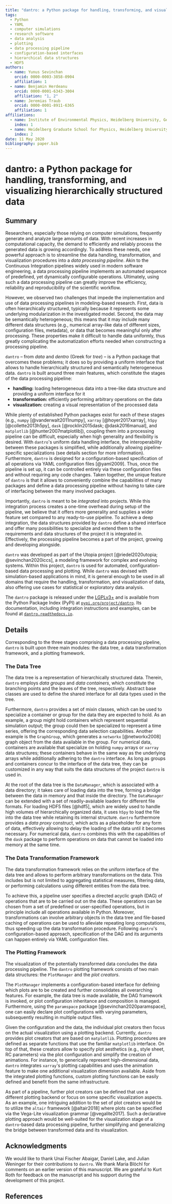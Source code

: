 ```yaml
---
title: "dantro: a Python package for handling, transforming, and visualizing hierarchically structured data"
tags:
  - Python
  - YAML
  - computer simulations
  - research software
  - data analysis
  - plotting
  - data processing pipeline
  - configuration-based interfaces
  - hierarchical data structures
  - HDF5
authors:
  - name: Yunus Sevinchan
    orcid: 0000-0003-3858-0904
    affiliation: 1
  - name: Benjamin Herdeanu
    orcid: 0000-0001-6343-3004
    affiliation: "1, 2"
  - name: Jeremias Traub
    orcid: 0000-0001-8911-6365
    affiliation: 1
affiliations:
  - name: Institute of Environmental Physics, Heidelberg University, Germany
    index: 1
  - name: Heidelberg Graduate School for Physics, Heidelberg University, Germany
    index: 2
date: 11 May 2020
bibliography: paper.bib
---
```



# dantro: a Python package for handling, transforming, and visualizing hierarchically structured data

## Summary

Researchers, especially those relying on computer simulations, frequently generate and analyze large amounts of data.
With recent increases in computational capacity, the demand to efficiently and reliably process the generated data is growing accordingly.
To address these needs, one powerful approach is to streamline the data handling, transformation, and visualization procedures into a *data processing pipeline*.
Akin to the Continuous Integration pipelines widely used in modern software engineering, a data processing pipeline implements an automated sequence of predefined, yet dynamically configurable operations.
Ultimately, using such a data processing pipeline can greatly improve the efficiency, reliability and reproducibility of the scientific workflow.

However, we observed two challenges that impede the implementation and use of data processing pipelines in modeling-based research.
First, data is often hierarchically structured, typically because it represents some underlying modularization in the investigated model.
Second, the data may be semantically heterogeneous; this means that it may include many different data structures (e.g., numerical array-like data of different sizes, configuration files, metadata), or data that becomes meaningful only after processing.
These properties make it difficult to handle data uniformly, thus greatly complicating the automatization efforts needed when constructing a processing pipeline.

`dantro` – from *data* and *dentro* (Greek for *tree*) – is a Python package that overcomes these problems; it does so by providing a uniform interface that allows to handle hierarchically structured and semantically heterogeneous data.
`dantro` is built around three main features, which constitute the stages of the data processing pipeline:

* **handling:** loading heterogeneous data into a tree-like data structure and providing a uniform interface for it
* **transformation:** efficiently performing arbitrary operations on the data
* **visualization:** creating a visual representation of the processed data

While plenty of established Python packages exist for each of these stages (e.g., `numpy` [@vanderwalt2011numpy], `xarray` [@hoyer2017xarray], `h5py` [@collette2013h5py], `dask` [@rocklin2015dask; @dask2016manual], and `matplotlib` [@hunter2007matplotlib]), coupling them into a processing pipeline can be difficult, especially when high generality and flexibility is desired.
With `dantro`'s uniform data handling interface, the interoperability between these packages is simplified, while additionally allowing pipeline-specific specializations (see details section for more information).
Furthermore, `dantro` is designed for a configuration-based specification of all operations via YAML configuration files [@yaml2009].
Thus, once the pipeline is set up, it can be controlled entirely via these configuration files and without requiring any code changes.
Taken together, the unique feature of `dantro` is that it allows to conveniently combine the capabilities of many packages and define a data processing pipeline without having to take care of interfacing between the many involved packages.

Importantly, `dantro` is meant to be *integrated* into projects.
While this integration process creates a one-time overhead during setup of the pipeline, we believe that it offers more generality and supplies a wider feature set compared to any ready-to-use pipeline.
To achieve a deep integration, the data structures provided by `dantro` define a shared interface and offer many possibilities to specialize and extend them to the requirements and data structures of the project it is integrated in.
Effectively, the processing pipeline becomes a part of the project, growing and developing alongside.

`dantro` was developed as part of the Utopia project [@riedel2020utopia; @sevinchan2020iccs], a modeling framework for complex and evolving systems.
Within this project, `dantro` is used for automated, configuration-based data processing and plotting.
While `dantro` was devised with simulation-based applications in mind, it is general enough to be used in all domains that require the handling, transformation, and visualization of data, also offering use cases for statistical or exploratory data analysis.

The `dantro` package is released under the [LGPLv3+](https://www.gnu.org/licenses/lgpl-3.0.html) and is available from the Python Package Index (PyPI) at [`pypi.org/project/dantro`](https://pypi.org/project/dantro/).
Its documentation, including integration instructions and examples, can be found at [`dantro.readthedocs.io`](https://dantro.readthedocs.io/).



## Details

Corresponding to the three stages comprising a data processing pipeline, `dantro` is built upon three main modules: the data tree, a data transformation framework, and a plotting framework.

### The Data Tree
The data tree is a representation of hierarchically structured data.
Therein, `dantro` employs *data groups* and *data containers*, which constitute the branching points and the leaves of the tree, respectively.
Abstract base classes are used to define the shared interface for all data types used in the tree.

Furthermore, `dantro` provides a set of mixin classes, which can be used to specialize a container or group for the data they are expected to hold.
As an example, a group might hold containers which represent sequential simulation output; the group could then be specialized to represent a time series, offering the corresponding data selection capabilities.
Another example is the `GraphGroup`, which generates a `networkx` [@networkx2008] graph object from the data available in the group.
For numerical data, containers are available that specialize on holding `numpy` arrays or `xarray` data structures; these containers behave in the same way as the underlying arrays while additionally adhering to the `dantro` interface.
As long as groups and containers concur to the interface of the data tree, they can be customized in any way that suits the data structures of the project `dantro` is used in.

At the root of the data tree is the `DataManager`, which is associated with a data directory; it takes care of loading data into the tree, forming a bridge between the data in memory and that inside the directory.
The `DataManager` can be extended with a set of readily-available loaders for different file formats.
For loading HDF5 files [@hdf5], which are widely used to handle high volumes of hierarchically organized data, it uses `h5py` to load the file into the data tree while retaining its internal structure.
`dantro` furthermore provides a *data proxy* construct, which acts as a placeholder for any form of data, effectively allowing to delay the loading of the data until it becomes necessary.
For numerical data, `dantro` combines this with the capabilities of the `dask` package to perform operations on data that cannot be loaded into memory at the same time.


### The Data Transformation Framework
The data transformation framework relies on the uniform interface of the data tree and allows to perform arbitrary transformations on the data.
This includes but is not limited to aggregating statistical measures, filtering data, or performing calculations using different entities from the data tree.

To achieve this, a pipeline user specifies a directed acyclic graph (DAG) of operations that are to be carried out on the data.
These operations can be chosen from a set of predefined or user-specified operations, but in principle include all operations available in Python.
Moreover, transformations can involve arbitrary objects in the data tree and file-based caching of operations can be used to alleviate repeating long computations, thus speeding up the data transformation procedure.
Following `dantro`'s configuration-based approach, specification of the DAG and its arguments can happen entirely via YAML configuration files.


### The Plotting Framework
The visualization of the potentially transformed data concludes the data processing pipeline.
The `dantro` plotting framework consists of two main data structures: the `PlotManager` and the *plot creators*.

The `PlotManager` implements a configuration-based interface for defining which plots are to be created and further consolidates all overarching features.
For example, the data tree is made available, the DAG framework is invoked, or plot configuration inheritance and composition is managed.
Furthermore, using the `paramspace` package [@sevinchan2020paramspace], one can easily declare plot configurations with varying parameters, subsequently resulting in multiple output files.

Given the configuration and the data, the individual plot creators then focus on the actual visualization using a plotting backend.
Currently, `dantro` provides plot creators that are based on `matplotlib`.
Plotting procedures are defined as separate functions that use the familiar `matplotlib` interface.
On top of that, these creators allow to specify plot aesthetics (e.g., style sheet, RC parameters) via the plot configuration and simplify the creation of animations.
For instance, to generically represent high-dimensional data, `dantro` integrates `xarray`'s plotting capabilities and uses the animation feature to make one additional visualization dimension available.
Aside from the integrated plotting functions, custom plotting functions can be easily defined and benefit from the same infrastructure.

As part of a pipeline, further plot creators can be defined that use a different plotting backend or focus on some specific visualization aspects.
As an example, one intriguing addition to the set of plot creators would be to utilize the `altair` framework [@altair2018] where plots can be specified via the Vega-Lite visualization grammar [@vegalite2017].
Such a declarative plotting approach would be well-suited for the visualization stage of a `dantro`-based data processing pipeline, further simplifying and generalizing the bridge between transformed data and its visualization.




## Acknowledgments

We would like to thank 
Unai Fischer Abaigar,
Daniel Lake,
and Julian Weninger
for their contributions to `dantro`.
We thank Maria Blöchl for comments on an earlier version of this manuscript.
We are grateful to Kurt Roth for feedback on the manuscript and his support during the development of this project.

## References
